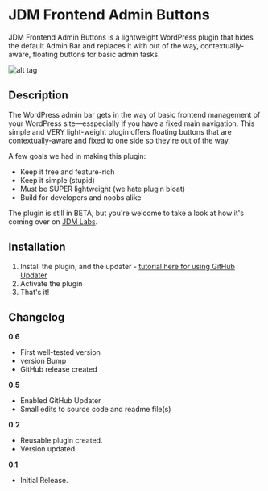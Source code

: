 # JDM Frontend Admin Buttons
JDM Frontend Admin Buttons is a lightweight WordPress plugin that hides the default Admin Bar and replaces it with out of the way, contextually-aware, floating buttons for basic admin tasks.

![alt tag](http://labs.jdmdigital.co/wp-content/uploads/sites/4/2015/12/frontend-admin-buttons-header.png)

## Description
The WordPress admin bar gets in the way of basic frontend management of your WordPress site&mdash;esspecially if you have a fixed main navigation.  This simple and VERY light-weight plugin offers floating buttons that are contextually-aware and fixed to one side so they're out of the way.

A few goals we had in making this plugin:

*	Keep it free and feature-rich
*	Keep it simple (stupid)
*	Must be SUPER lightweight (we hate plugin bloat)
*	Build for developers and noobs alike

The plugin is still in BETA, but you're welcome to take a look at how it's coming over on <a href="http://labs.jdmdigital.co/plugins/frontend-admin-buttons/" target="_blank">JDM Labs</a>.

## Installation
1. Install the plugin, and the updater - [tutorial here for using GitHub Updater](http://labs.jdmdigital.co/plugins/github-updates/)
2. Activate the plugin
3. That's it!

## Changelog

**0.6**
* First well-tested version
* version Bump
* GitHub release created

**0.5**
* Enabled GitHub Updater
* Small edits to source code and readme file(s)

**0.2**
* Reusable plugin created.
* Version updated.

**0.1**
* Initial Release.